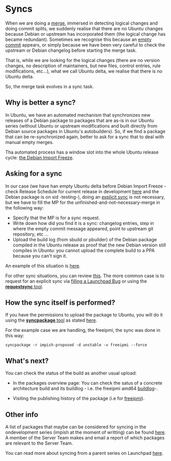 Syncs
=====

When we are doing a [merge](https://github.com/canonical/ubuntu-maintainers-handbook/blob/master/PackageMerging.md#merging),
immersed in detecting logical changes and doing commit splits,
we suddenly realise that there are no Ubuntu changes because Debian or upstream has incorporated
them (the logical change has became redundant). Sometimes we recognise this because an
[empty commit](https://github.com/canonical/ubuntu-maintainers-handbook/blob/c338c20208865a3cc42d0d464783df4f21b2e10b/PackageMerging.md#empty-commits) appears,
or simply because we have been very careful to check the upstream or Debian changelog before starting the merge task.

That is, while we are looking for the logical changes
(there are no version changes, no description of maintainers, but new files, control entries,
rule modifications, etc...), what we call Ubuntu delta,
we realise that there is no Ubuntu delta.

So, the merge task evolves in a sync task.


Why is better a sync?
---------------------

In Ubuntu, we have an automated mechanism that synchronizes new releases of a Debian package to
packages that are as-is in our Ubuntu series (without Ubuntu or upstream modifications and built directly  from Debian source packages in Ubuntu's autobuilders). So, if we find a package that can be re-synchronized again, better to ask for a sync that to deal with manual empty merges.

Tha automated process has a window slot into the whole Ubuntu release cycle: [the Debian Import Freeze](https://wiki.ubuntu.com/DebianImportFreeze).


Asking for a sync
-----------------

In our case (we have han empty Ubuntu delta before Debian Import Freeze - check Release Schedule for current release in development [here](https://wiki.ubuntu.com/ReleaseSchedule) and the Debian package is on sid -testing-), doing an [explicit sync](https://wiki.ubuntu.com/SyncRequestProcess#Content_of_a_sync_request) is not necessary, but we have to fill the MP for the unfinished-and-not-necessary-merge in the following way:

- Specify that the MP is for a sync request.
- Write down how did you find it is a sync: changelog entries, step in where the empty commit message appeared, point to upstream git repository, etc ...
- Upload the build log (from sbuild or pbuilder) of the Debian package compiled in the Ubuntu release as proof that the new Debian version still compiles in Ubuntu: you cannot upload the complete build to a PPA because you can't sign it.

An example of this situation is [here](https://code.launchpad.net/~mirespace/ubuntu/+source/freeipmi/+git/freeipmi/+merge/407014).

For other sync situations, you can review [this](https://wiki.ubuntu.com/SyncRequestProcess). The more common case is to request for an explicit sync via [filling a Launchpad Bug](https://wiki.ubuntu.com/SyncRequestProcess#For_people_requiring_sponsorship) or using the [**requestsync** tool](https://manpages.ubuntu.com/manpages/impish/man1/requestsync.1.html).


How the sync itself is performed?
---------------------------------

If you have the permissions to upload the package to Ubuntu, you will do it using the [**syncpackage** tool](http://manpages.ubuntu.com/manpages/impish/man1/syncpackage.1.html) as stated [here](https://wiki.ubuntu.com/SyncRequestProcess#For_people_with_permission_to_upload_the_package_to_Ubuntu).

For the example case we are handling, the freeipmi, the sync was done in this way:

```shell
syncpackage -r impish-proposed -d unstable -v freeipmi --force
```


What's next?
------------

You can check the status of the build as another usual upload:

- In the packages overview page: You can check the satus of a concrete architecture build and its buildlog - i.e. the freeipmi amd64 [buildlog](https://launchpad.net/ubuntu/+source/freeipmi/1.6.6-4/+build/21971101/+files/buildlog_ubuntu-impish-amd64.freeipmi_1.6.6-4_BUILDING.txt.gz)-.

- Visiting the publishing history of the package (i.e for [freeipmi](https://launchpad.net/ubuntu/+source/freeipmi/+publishinghistory)).



Other info
----------

A list of packages that maybe can be considered for syncing in the ondevelopment series (impish at the moment of writting) can be found [here](https://launchpad.net/ubuntu/impish/+localpackagediffs). A member of the Server Team makes and email a report of which packages are relevant to the Server Team.

You can read more about syncing from a parent series on Launchpad [here](https://launchpad.net/+help-soyuz/derived-series-syncing.html).